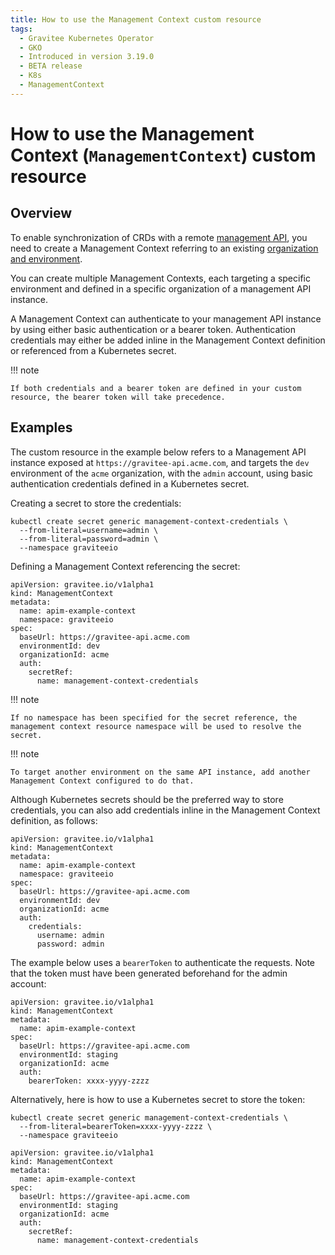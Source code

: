```yaml
---
title: How to use the Management Context custom resource
tags:
  - Gravitee Kubernetes Operator
  - GKO
  - Introduced in version 3.19.0
  - BETA release
  - K8s
  - ManagementContext
---
```


# How to use the Management Context (`ManagementContext`) custom resource

## Overview

To enable synchronization of CRDs with a remote [management API](../overview/architecture.md), you need to create a Management Context referring to an existing [organization and environment](../user-guide/admin/admin-guide-organizations-and-environments.md).

You can create multiple Management Contexts, each targeting a specific environment and defined in a specific organization of a management API instance.

A Management Context can authenticate to your management API instance by using either basic authentication or a bearer token. Authentication credentials may either be added inline in the Management Context definition or referenced from a Kubernetes secret.

!!! note

    If both credentials and a bearer token are defined in your custom resource, the bearer token will take precedence.

## Examples

The custom resource in the example below refers to a Management API instance exposed at `https://gravitee-api.acme.com`, and targets the `dev` environment of the `acme` organization, with the `admin` account, using basic authentication credentials defined in a Kubernetes secret.

Creating a secret to store the credentials:

```
kubectl create secret generic management-context-credentials \
  --from-literal=username=admin \
  --from-literal=password=admin \
  --namespace graviteeio
```

Defining a Management Context referencing the secret:

```
apiVersion: gravitee.io/v1alpha1
kind: ManagementContext
metadata:
  name: apim-example-context
  namespace: graviteeio
spec:
  baseUrl: https://gravitee-api.acme.com
  environmentId: dev
  organizationId: acme
  auth:
    secretRef:
      name: management-context-credentials
```

!!! note

    If no namespace has been specified for the secret reference, the management context resource namespace will be used to resolve the secret.

!!! note

    To target another environment on the same API instance, add another Management Context configured to do that.

Although Kubernetes secrets should be the preferred way to store credentials, you can also add credentials inline in the Management Context definition, as follows:

```
apiVersion: gravitee.io/v1alpha1
kind: ManagementContext
metadata:
  name: apim-example-context
  namespace: graviteeio
spec:
  baseUrl: https://gravitee-api.acme.com
  environmentId: dev
  organizationId: acme
  auth:
    credentials:
      username: admin
      password: admin
```

The example below uses a `bearerToken` to authenticate the requests. Note that the token must have been generated beforehand for the admin account:

```
apiVersion: gravitee.io/v1alpha1
kind: ManagementContext
metadata:
  name: apim-example-context
spec:
  baseUrl: https://gravitee-api.acme.com
  environmentId: staging
  organizationId: acme
  auth:
    bearerToken: xxxx-yyyy-zzzz
```

Alternatively, here is how to use a Kubernetes secret to store the token:

```
kubectl create secret generic management-context-credentials \
  --from-literal=bearerToken=xxxx-yyyy-zzzz \
  --namespace graviteeio
```

```
apiVersion: gravitee.io/v1alpha1
kind: ManagementContext
metadata:
  name: apim-example-context
spec:
  baseUrl: https://gravitee-api.acme.com
  environmentId: staging
  organizationId: acme
  auth:
    secretRef:
      name: management-context-credentials
```
